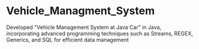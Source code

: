 # Vehicle_Managment_System
Developed "Vehicle Management System at Java Car" in Java,  incorporating advanced programming techniques such as  Streams, REGEX, Generics, and SQL for efficient data  management
